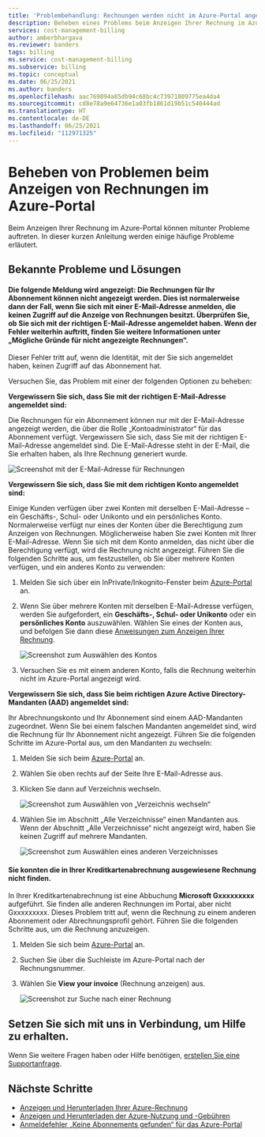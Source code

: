 ```yaml
---
title: 'Problembehandlung: Rechnungen werden nicht im Azure-Portal angezeigt'
description: Beheben eines Problems beim Anzeigen Ihrer Rechnung im Azure-Portal
services: cost-management-billing
author: amberbhargava
ms.reviewer: banders
tags: billing
ms.service: cost-management-billing
ms.subservice: billing
ms.topic: conceptual
ms.date: 06/25/2021
ms.author: banders
ms.openlocfilehash: aac769894a85db94c68bc4c73971809775ea4da4
ms.sourcegitcommit: cd8e78a9e64736e1a03fb1861d19b51c540444ad
ms.translationtype: HT
ms.contentlocale: de-DE
ms.lasthandoff: 06/25/2021
ms.locfileid: "112971325"
---
```

# <a name="troubleshoot-issues-while-trying-to-view-invoice-in-the-azure-portal"></a>Beheben von Problemen beim Anzeigen von Rechnungen im Azure-Portal

Beim Anzeigen Ihrer Rechnung im Azure-Portal können mitunter Probleme auftreten. In dieser kurzen Anleitung werden einige häufige Probleme erläutert.
 
## <a name="common-issues-and-solutions"></a>Bekannte Probleme und Lösungen

#### <a name="you-see-the-message-we-cant-display-the-invoices-for-your-subscription-this-typically-happens-when-you-sign-in-with-an-email-which-doesnt-have-access-to-view-invoices-check-youve-signed-in-with-the-correct-email-address-if-you-are-still-seeing-the-error-see-why-you-might-not-see-an-invoice"></a><a name="subnotfound"></a> Die folgende Meldung wird angezeigt: Die Rechnungen für Ihr Abonnement können nicht angezeigt werden. Dies ist normalerweise dann der Fall, wenn Sie sich mit einer E-Mail-Adresse anmelden, die keinen Zugriff auf die Anzeige von Rechnungen besitzt. Überprüfen Sie, ob Sie sich mit der richtigen E-Mail-Adresse angemeldet haben. Wenn der Fehler weiterhin auftritt, finden Sie weitere Informationen unter „Mögliche Gründe für nicht angezeigte Rechnungen“.

Dieser Fehler tritt auf, wenn die Identität, mit der Sie sich angemeldet haben, keinen Zugriff auf das Abonnement hat.

Versuchen Sie, das Problem mit einer der folgenden Optionen zu beheben: 

**Vergewissern Sie sich, dass Sie mit der richtigen E-Mail-Adresse angemeldet sind:**

Die Rechnungen für ein Abonnement können nur mit der E-Mail-Adresse angezeigt werden, die über die Rolle „Kontoadministrator“ für das Abonnement verfügt. Vergewissern Sie sich, dass Sie mit der richtigen E-Mail-Adresse angemeldet sind. Die E-Mail-Adresse steht in der E-Mail, die Sie erhalten haben, als Ihre Rechnung generiert wurde.  

  ![Screenshot mit der E-Mail-Adresse für Rechnungen](./media/troubleshoot-cant-find-invoice/invoice-email.png)

**Vergewissern Sie sich, dass Sie mit dem richtigen Konto angemeldet sind:**

Einige Kunden verfügen über zwei Konten mit derselben E-Mail-Adresse – ein Geschäfts-, Schul- oder Unikonto und ein persönliches Konto. Normalerweise verfügt nur eines der Konten über die Berechtigung zum Anzeigen von Rechnungen. Möglicherweise haben Sie zwei Konten mit Ihrer E-Mail-Adresse. Wenn Sie sich mit dem Konto anmelden, das nicht über die Berechtigung verfügt, wird die Rechnung nicht angezeigt. Führen Sie die folgenden Schritte aus, um festzustellen, ob Sie über mehrere Konten verfügen, und ein anderes Konto zu verwenden:

1. Melden Sie sich über ein InPrivate/Inkognito-Fenster beim [Azure-Portal](https://portal.azure.com) an.
1. Wenn Sie über mehrere Konten mit derselben E-Mail-Adresse verfügen, werden Sie aufgefordert, ein **Geschäfts-, Schul- oder Unikonto** oder ein **persönliches Konto** auszuwählen. Wählen Sie eines der Konten aus, und befolgen Sie dann diese [Anweisungen zum Anzeigen Ihrer Rechnung](../understand/download-azure-invoice.md#download-your-mosp-azure-subscription-invoice).  

    ![Screenshot zum Auswählen des Kontos](./media/troubleshoot-cant-find-invoice/two-accounts.png)

1. Versuchen Sie es mit einem anderen Konto, falls die Rechnung weiterhin nicht im Azure-Portal angezeigt wird.

**Vergewissern Sie sich, dass Sie beim richtigen Azure Active Directory-Mandanten (AAD) angemeldet sind:**

Ihr Abrechnungskonto und Ihr Abonnement sind einem AAD-Mandanten zugeordnet. Wenn Sie bei einem falschen Mandanten angemeldet sind, wird die Rechnung für Ihr Abonnement nicht angezeigt. Führen Sie die folgenden Schritte im Azure-Portal aus, um den Mandanten zu wechseln:

1. Melden Sie sich beim [Azure-Portal](https://portal.azure.com) an.
1. Wählen Sie oben rechts auf der Seite Ihre E-Mail-Adresse aus.
1. Klicken Sie dann auf Verzeichnis wechseln.  

    ![Screenshot zum Auswählen von „Verzeichnis wechseln“](./media/troubleshoot-cant-find-invoice/select-switch-tenant.png)

1. Wählen Sie im Abschnitt „Alle Verzeichnisse“ einen Mandanten aus. Wenn der Abschnitt „Alle Verzeichnisse“ nicht angezeigt wird, haben Sie keinen Zugriff auf mehrere Mandanten.  

    ![Screenshot zum Auswählen eines anderen Verzeichnisses](./media/troubleshoot-cant-find-invoice/select-another-tenant.png)

#### <a name="you-couldnt-find-the-invoice-that-you-see-on-your-credit-card-statement"></a><a name="cantsearchinvoice"></a>Sie konnten die in Ihrer Kreditkartenabrechnung ausgewiesene Rechnung nicht finden.

In Ihrer Kreditkartenabrechnung ist eine Abbuchung **Microsoft Gxxxxxxxxx** aufgeführt. Sie finden alle anderen Rechnungen im Portal, aber nicht Gxxxxxxxxx. Dieses Problem tritt auf, wenn die Rechnung zu einem anderen Abonnement oder Abrechnungsprofil gehört. Führen Sie die folgenden Schritte aus, um die Rechnung anzuzeigen.

1. Melden Sie sich beim [Azure-Portal](https://portal.azure.com) an.
1. Suchen Sie über die Suchleiste im Azure-Portal nach der Rechnungsnummer.
1. Wählen Sie **View your invoice** (Rechnung anzeigen) aus.  

    ![Screenshot zur Suche nach einer Rechnung](./media/troubleshoot-cant-find-invoice/search-invoice.png)

## <a name="contact-us-for-help"></a>Setzen Sie sich mit uns in Verbindung, um Hilfe zu erhalten.

Wenn Sie weitere Fragen haben oder Hilfe benötigen, [erstellen Sie eine Supportanfrage](https://ms.portal.azure.com/#blade/Microsoft_Azure_Support/HelpAndSupportBlade/newsupportrequest).

## <a name="next-steps"></a>Nächste Schritte

- [Anzeigen und Herunterladen Ihrer Azure-Rechnung](../understand/download-azure-invoice.md)
- [Anzeigen und Herunterladen der Azure-Nutzung und -Gebühren](../understand/download-azure-daily-usage.md)
- [Anmeldefehler „Keine Abonnements gefunden“ für das Azure-Portal](no-subscriptions-found.md)